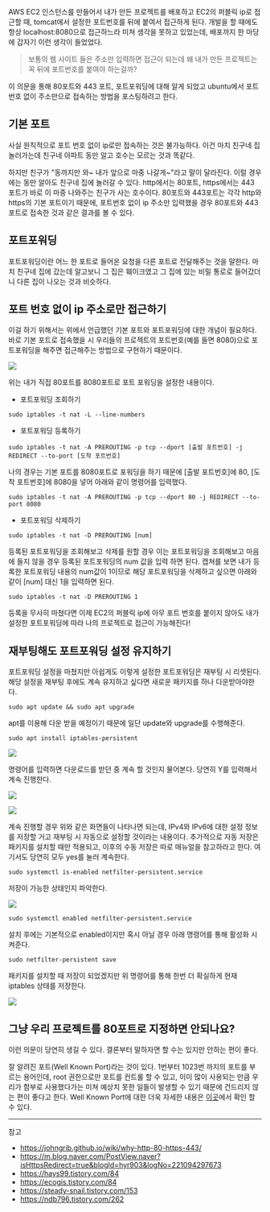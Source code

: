 
AWS EC2 인스턴스를 만들어서 내가 만든 프로젝트를 배포하고 EC2의 퍼블릭 ip로 접근할 때, tomcat에서 설정한 포트번호를 뒤에 붙여서 접근하게 된다. 개발을 할 때에도 항상 localhost:8080으로 접근하느라 미쳐 생각을 못하고 있었는데, 배포까지 한 마당에 갑자기 이런 생각이 들었었다.

> 보통의 웹 사이트 들은 주소만 입력하면 접근이 되는데 왜 내가 만든 프로젝트는 꼭 뒤에 포트번호를 붙여야 하는걸까?

이 의문을 통해 80포트와 443 포트, 포트포워딩에 대해 알게 되었고 ubuntu에서 포트번호 없이 주소만으로 접속하는 방법을 포스팅하려고 한다.

## 기본 포트

사실 원칙적으로 포트 번호 없이 ip로만 접속하는 것은 불가능하다.
이건 마치 친구네 집 놀러가는데 친구네 아파트 동만 알고 호수는 모르는 것과 똑같다.

하지만 친구가 "동까지만 와~ 내가 앞으로 마중 나갈게~"라고 말이 달라진다.
이럴 경우에는 동만 알아도 친구네 집에 놀러갈 수 있다.
http에서는 80포트, https에서는 443 포트가 바로 이 마중 나와주는 친구가 사는 호수이다.
80포트와 443포트는 각각 http와 https의 기본 포트이기 때문에, 포트번호 없이 ip 주소만 입력했을 경우 80포트와 443포트로 접속한 것과 같은 결과를 볼 수 있다.

## 포트포워딩

포트포워딩이란 어느 한 포트로 들어온 요청을 다른 포트로 전달해주는 것을 말한다.
마치 친구네 집에 갔는데 알고보니 그 집은 훼이크였고 그 집에 있는 비밀 통로로 들어갔더니 다른 집이 나오는 것과 비슷하다.

## 포트 번호 없이 ip 주소로만 접근하기

이걸 하기 위해서는 위에서 언급했던 기본 포트와 포트포워딩에 대한 개념이 필요하다.
바로 기본 포트로 접속했을 시 우리들의 프로젝트의 포트번호(예를 들면 8080)으로 포트포워딩을 해주면 접근해주는 방법으로 구현하기 때문이다.

![](https://images.velog.io/images/shawnhansh/post/25086424-7021-42e0-8456-c1adde357288/image.png)

위는 내가 직접 80포트를 8080포트로 포트 포워딩을 설정한 내용이다.

- 포트포워딩 조회하기
```
sudo iptables -t nat -L --line-numbers
```

- 포트포워딩 등록하기
```
sudo iptables -t nat -A PREROUTING -p tcp --dport [출발 포트번호] -j REDIRECT --to-port [도착 포트번호]
```
나의 경우는 기본 포트를 8080포트로 포워딩을 하기 때문에 [출발 포트번호]에 80, [도착 포트번호]에 8080을 넣어 아래와 같이 명령어를 입력했다.
```
sudo iptables -t nat -A PREROUTING -p tcp --dport 80 -j REDIRECT --to-port 8080
```

- 포트포워딩 삭제하기
```
sudo iptables -t nat -D PREROUTING [num]
```
등록된 포트포워딩을 조회해보고 삭제를 원할 경우 
이는 포트포워딩을 조회해보고 마음에 들지 않을 경우 등록된 포트포워딩의 num 값을 입력 하면 된다.
캡쳐를 보면 내가 등록한 포트포워딩 내용의 num값이 1이므로 해당 포트포워딩을 삭제하고 싶으면 아래와 같이 [num] 대신 1을 입력하면 된다.
```
sudo iptables -t nat -D PREROUTING 1
```


등록을 무사히 마쳤다면 이제 EC2의 퍼블릭 ip에 아무 포트 번호를 붙이지 않아도 내가 설정한 포트포워딩에 따라 나의 프로젝트로 접근이 가능해진다!

## 재부팅해도 포트포워딩 설정 유지하기

포트포워딩 설정을 마쳤지만 아쉽게도 이렇게 설정한 포트포워딩은 재부팅 시 리셋된다.
해당 설정을 재부팅 후에도 계속 유지하고 싶다면 새로운 패키지를 하나 다운받아야한다.

```
sudo apt update && sudo apt upgrade
```
apt를 이용해 다운 받을 예정이기 때문에 일단 update와 upgrade를 수행해준다.

```
sudo apt install iptables-persistent
```

![](https://velog.velcdn.com/images/shawnhansh/post/6a058647-1d60-4506-b9e7-384f1e03276e/image.png)

명령어를 입력하면 다운로드를 받던 중 계속 할 것인지 물어본다. 당연히 Y를 입력해서 계속 진행한다.

![](https://velog.velcdn.com/images/shawnhansh/post/315716f2-a48e-490b-8eb6-f88aa6bad5f6/image.png)

![](https://velog.velcdn.com/images/shawnhansh/post/6707fddb-11a5-415c-8dfc-85b98ce9bdfb/image.png)

계속 진행할 경우 위와 같은 화면들이 나타나면 되는데, IPv4와 IPv6에 대한 설정 정보를 저장할 거고 재부팅 시 자동으로 설정할 것이라는 내용이다. 추가적으로 자동 저장은 패키지를 설치할 때만 적용되고, 이후의 수동 저장은 따로 매뉴얼을 참고하라고 한다.
여기서도 당연히 모두 yes를 눌러 계속한다.

```
sudo systemctl is-enabled netfilter-persistent.service
```
저장이 가능한 상태인지 파악한다.

![](https://velog.velcdn.com/images/shawnhansh/post/bb75e075-778c-4cbf-8ca1-9651bdd831bb/image.png)

```
sudo systemctl enabled netfilter-persistent.service
```

설치 후에는 기본적으로 enabled이지만 혹시 아닐 경우 아래 명령어를 통해 활성화 시켜준다.

```
sudo netfilter-persistent save
```
패키지를 설치할 때 저장이 되었겠지만 위 명령어를 통해 한번 더 확실하게 현재 iptables 상태를 저장한다.

![](https://velog.velcdn.com/images/shawnhansh/post/92d0a9c0-0344-4450-be7c-cb5245963382/image.png)

## 그냥 우리 프로젝트를 80포트로 지정하면 안되나요?

이런 의문이 당연히 생길 수 있다. 결론부터 말하자면 할 수는 있지만 안하는 편이 좋다.

잘 알려진 포트(Well Known Port)라는 것이 있다. 1번부터 1023번 까지의 포트를 부르는 용어인데, root 권한으로만 포트를 컨트롤 할 수 있고, 이미 많이 사용되는 만큼 우리가 함부로 사용했다가는 미쳐 예상치 못한 일들이 발생할 수 있기 때문에 건드리지 않는 편이 좋다고 한다. Well Known Port에 대한 더욱 자세한 내용은 [이곳](https://m.blog.naver.com/PostView.naver?isHttpsRedirect=true&blogId=hyr903&logNo=221094297673)에서 확인 할 수 있다.


---
참고
- https://johngrib.github.io/wiki/why-http-80-https-443/
- https://m.blog.naver.com/PostView.naver?isHttpsRedirect=true&blogId=hyr903&logNo=221094297673
- https://hays99.tistory.com/84
- https://ecogis.tistory.com/84
- https://steady-snail.tistory.com/153
- https://ndb796.tistory.com/262
